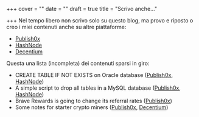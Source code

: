+++
cover = ""
date = ""
draft = true
title = "Scrivo anche..."

+++
Nel tempo libero non scrivo solo su questo blog, ma provo e riposto o creo i miei contenuti anche su altre piattaforme:

* [Publish0x](https://www.publish0x.com/?a=4QbY5LWbzq?a=4QbY5LWbzq&tid=blog "Publish0x")
* [HashNode](https://hypertesto.hashnode.dev/ "HashNode")
* [Decentium](https://decentium.org/4a3bjk4pru31/some-notes-f4 "Decentium")

Questa una lista (incompleta) dei contenuti sparsi in giro:

* CREATE TABLE IF NOT EXISTS on Oracle database ([Publish0x](https://www.publish0x.com/a-bit-of-everything/create-table-if-not-exists-oracle-database-xppopn?a=4QbY5LWbzq&tid=blog), [HashNode](https://hypertesto.hashnode.dev/create-table-if-not-exists-on-oracle-database-cjvy9seg0002929s1ndyv28up))
* A simple script to drop all tables in a MySQL database ([Publish0x](https://www.publish0x.com/a-bit-of-everything/simple-script-drop-all-tables-mysql-database-xoonyx?a=4QbY5LWbzq&tid=blog), [HashNode](https://hypertesto.hashnode.dev/a-simple-script-to-drop-all-tables-in-a-mysql-database-cjxxpiby4000zuhs1217e0cpi))
* Brave Rewards is going to change its referral rates ([Publish0x](https://www.publish0x.com/a-bit-of-everything/brave-rewards-going-change-its-referral-rates-xdddmx?a=4QbY5LWbzq&tid=blog))
* Some notes for starter crypto miners ([Publish0x](https://www.publish0x.com/the-bat-cave/some-notes-starter-crypto-miners-xzggxg?a=4QbY5LWbzq&tid=blog), [Decentium](https://decentium.org/4a3bjk4pru31/some-notes-f4))